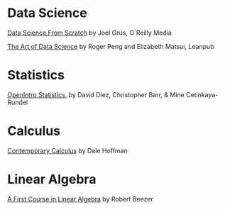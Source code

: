# Data Science

[Data Science From Scratch](http://shop.oreilly.com/product/0636920033400.do) by Joel Grus, O`Reilly Media

[The Art of Data Science](http://leanpub.com/artofdatascience) by Roger Peng and Elizabeth Matsui, Leanpub

# Statistics

[OpenIntro Statistics](https://www.openintro.org/), by David Diez, Christopher Barr, \& Mine Cetinkaya-Rundel


# Calculus

[Contemporary Calculus](http://scidiv.bellevuecollege.edu/dh/Calculus_all/Calculus_all.html) by Dale Hoffman

# Linear Algebra

[A First Course in Linear Algebra](http://linear.ups.edu/html/fcla.html) by Robert Beezer
